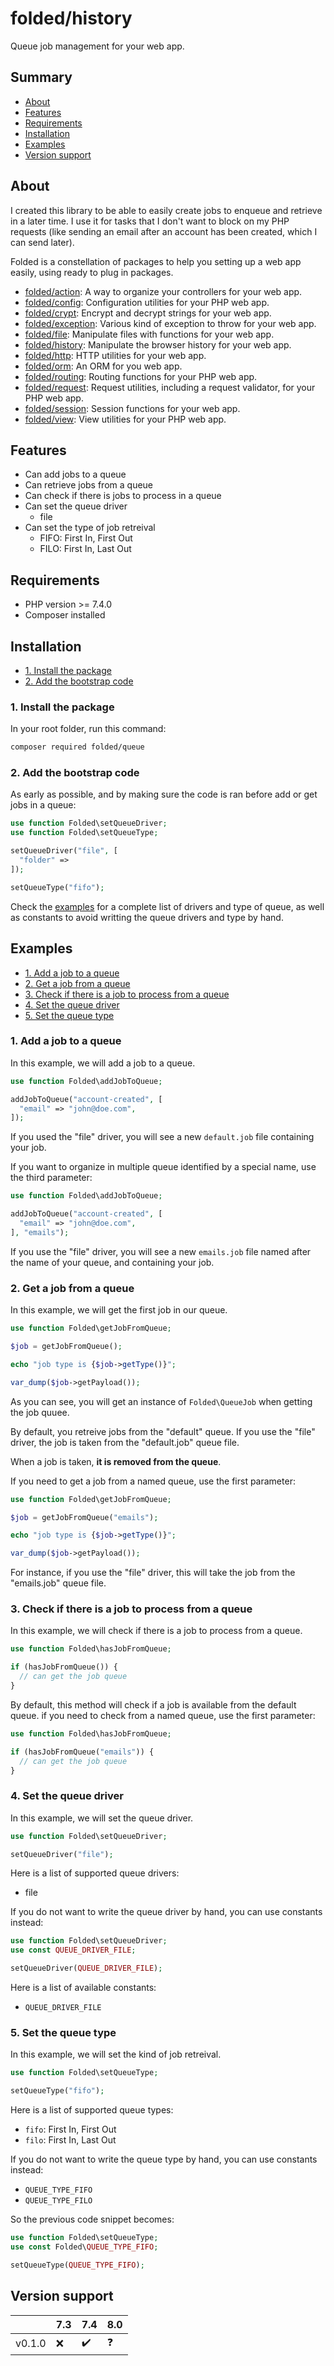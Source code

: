 # folded/history

Queue job management for your web app.

## Summary

- [About](#about)
- [Features](#features)
- [Requirements](#requirements)
- [Installation](#installation)
- [Examples](#examples)
- [Version support](#version-support)

## About

I created this library to be able to easily create jobs to enqueue and retrieve in a later time. I use it for tasks that I don't want to block on my PHP requests (like sending an email after an account has been created, which I can send later).

Folded is a constellation of packages to help you setting up a web app easily, using ready to plug in packages.

- [folded/action](https://github.com/folded-php/action): A way to organize your controllers for your web app.
- [folded/config](https://github.com/folded-php/config): Configuration utilities for your PHP web app.
- [folded/crypt](https://github.com/folded-php/crypt): Encrypt and decrypt strings for your web app.
- [folded/exception](https://github.com/folded-php/exception): Various kind of exception to throw for your web app.
- [folded/file](https://github.com/folded-php/file): Manipulate files with functions for your web app.
- [folded/history](https://github.com/folded-php/history): Manipulate the browser history for your web app.
- [folded/http](https://github.com/folded-php/http): HTTP utilities for your web app.
- [folded/orm](https://github.com/folded-php/orm): An ORM for you web app.
- [folded/routing](https://github.com/folded-php/routing): Routing functions for your PHP web app.
- [folded/request](https://github.com/folded-php/request): Request utilities, including a request validator, for your PHP web app.
- [folded/session](https://github.com/folded-php/session): Session functions for your web app.
- [folded/view](https://github.com/folded-php/view): View utilities for your PHP web app.

## Features

- Can add jobs to a queue
- Can retrieve jobs from a queue
- Can check if there is jobs to process in a queue
- Can set the queue driver
  - file
- Can set the type of job retreival
  - FIFO: First In, First Out
  - FILO: First In, Last Out

## Requirements

- PHP version >= 7.4.0
- Composer installed

## Installation

- [1. Install the package](#1-install-the-package)
- [2. Add the bootstrap code](#2-add-the-bootstrap-code)

### 1. Install the package

In your root folder, run this command:

```bash
composer required folded/queue
```

### 2. Add the bootstrap code

As early as possible, and by making sure the code is ran before add or get jobs in a queue:

```php
use function Folded\setQueueDriver;
use function Folded\setQueueType;

setQueueDriver("file", [
  "folder" =>
]);

setQueueType("fifo");
```

Check the [examples](#examples) for a complete list of drivers and type of queue, as well as constants to avoid writting the queue drivers and type by hand.

## Examples

- [1. Add a job to a queue](#1-add-a-job-to-a-queue)
- [2. Get a job from a queue](#2-get-a-job-from-a-queue)
- [3. Check if there is a job to process from a queue](#3-check-if-there-is-a-job-to-process-from-a-queue)
- [4. Set the queue driver](#4-set-the-queue-driver)
- [5. Set the queue type](#5-set-the-queue-type)

### 1. Add a job to a queue

In this example, we will add a job to a queue.

```php
use function Folded\addJobToQueue;

addJobToQueue("account-created", [
  "email" => "john@doe.com",
]);
```

If you used the "file" driver, you will see a new `default.job` file containing your job.

If you want to organize in multiple queue identified by a special name, use the third parameter:

```php
use function Folded\addJobToQueue;

addJobToQueue("account-created", [
  "email" => "john@doe.com",
], "emails");
```

If you use the "file" driver, you will see a new `emails.job` file named after the name of your queue, and containing your job.

### 2. Get a job from a queue

In this example, we will get the first job in our queue.

```php
use function Folded\getJobFromQueue;

$job = getJobFromQueue();

echo "job type is {$job->getType()}";

var_dump($job->getPayload());
```

As you can see, you will get an instance of `Folded\QueueJob` when getting the job quuee.

By default, you retreive jobs from the "default" queue. If you use the "file" driver, the job is taken from the "default.job" queue file.

When a job is taken, **it is removed from the queue**.

If you need to get a job from a named queue, use the first parameter:

```php
use function Folded\getJobFromQueue;

$job = getJobFromQueue("emails");

echo "job type is {$job->getType()}";

var_dump($job->getPayload());
```

For instance, if you use the "file" driver, this will take the job from the "emails.job" queue file.

### 3. Check if there is a job to process from a queue

In this example, we will check if there is a job to process from a queue.

```php
use function Folded\hasJobFromQueue;

if (hasJobFromQueue()) {
  // can get the job queue
}
```

By default, this method will check if a job is available from the default queue. if you need to check from a named queue, use the first parameter:

```php
use function Folded\hasJobFromQueue;

if (hasJobFromQueue("emails")) {
  // can get the job queue
}
```

### 4. Set the queue driver

In this example, we will set the queue driver.

```php
use function Folded\setQueueDriver;

setQueueDriver("file");
```

Here is a list of supported queue drivers:

- file

If you do not want to write the queue driver by hand, you can use constants instead:

```php
use function Folded\setQueueDriver;
use const QUEUE_DRIVER_FILE;

setQueueDriver(QUEUE_DRIVER_FILE);
```

Here is a list of available constants:

- `QUEUE_DRIVER_FILE`

### 5. Set the queue type

In this example, we will set the kind of job retreival.

```php
use function Folded\setQueueType;

setQueueType("fifo");
```

Here is a list of supported queue types:

- `fifo`: First In, First Out
- `filo`: First In, Last Out

If you do not want to write the queue type by hand, you can use constants instead:

- `QUEUE_TYPE_FIFO`
- `QUEUE_TYPE_FILO`

So the previous code snippet becomes:

```php
use function Folded\setQueueType;
use const Folded\QUEUE_TYPE_FIFO;

setQueueType(QUEUE_TYPE_FIFO);
```

## Version support

|        | 7.3 | 7.4 | 8.0 |
| ------ | --- | --- | --- |
| v0.1.0 | ❌  | ✔️  | ❓  |
